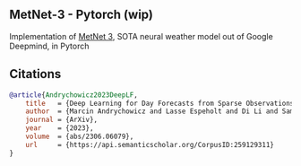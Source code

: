 ## MetNet-3 - Pytorch (wip)

Implementation of <a href="https://blog.research.google/2023/11/metnet-3-state-of-art-neural-weather.html">MetNet 3</a>, SOTA neural weather model out of Google Deepmind, in Pytorch

## Citations

```bibtex
@article{Andrychowicz2023DeepLF,
    title   = {Deep Learning for Day Forecasts from Sparse Observations},
    author  = {Marcin Andrychowicz and Lasse Espeholt and Di Li and Samier Merchant and Alexander Merose and Fred Zyda and Shreya Agrawal and Nal Kalchbrenner},
    journal = {ArXiv},
    year    = {2023},
    volume  = {abs/2306.06079},
    url     = {https://api.semanticscholar.org/CorpusID:259129311}
}
```
